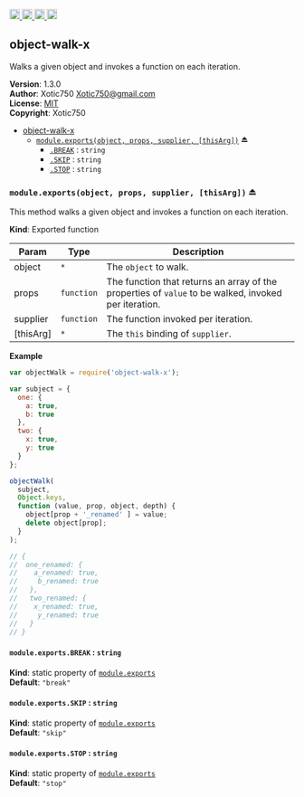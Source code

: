 <a href="https://travis-ci.org/Xotic750/object-walk-x"
   title="Travis status">
<img
   src="https://travis-ci.org/Xotic750/object-walk-x.svg?branch=master"
   alt="Travis status" height="18"/>
</a>
<a href="https://david-dm.org/Xotic750/object-walk-x"
   title="Dependency status">
<img src="https://david-dm.org/Xotic750/object-walk-x.svg"
   alt="Dependency status" height="18"/>
</a>
<a href="https://david-dm.org/Xotic750/object-walk-x#info=devDependencies"
   title="devDependency status">
<img src="https://david-dm.org/Xotic750/object-walk-x/dev-status.svg"
   alt="devDependency status" height="18"/>
</a>
<a href="https://badge.fury.io/js/object-walk-x" title="npm version">
<img src="https://badge.fury.io/js/object-walk-x.svg"
   alt="npm version" height="18"/>
</a>
<a name="module_object-walk-x"></a>

## object-walk-x
Walks a given object and invokes a function on each iteration.

**Version**: 1.3.0  
**Author**: Xotic750 <Xotic750@gmail.com>  
**License**: [MIT](&lt;https://opensource.org/licenses/MIT&gt;)  
**Copyright**: Xotic750  

* [object-walk-x](#module_object-walk-x)
    * [`module.exports(object, props, supplier, [thisArg])`](#exp_module_object-walk-x--module.exports) ⏏
        * [`.BREAK`](#module_object-walk-x--module.exports.BREAK) : <code>string</code>
        * [`.SKIP`](#module_object-walk-x--module.exports.SKIP) : <code>string</code>
        * [`.STOP`](#module_object-walk-x--module.exports.STOP) : <code>string</code>

<a name="exp_module_object-walk-x--module.exports"></a>

### `module.exports(object, props, supplier, [thisArg])` ⏏
This method walks a given object and invokes a function on each iteration.

**Kind**: Exported function  

| Param | Type | Description |
| --- | --- | --- |
| object | <code>\*</code> | The `object` to walk. |
| props | <code>function</code> | The function that returns an array of the  properties of `value` to be walked, invoked per iteration. |
| supplier | <code>function</code> | The function invoked per iteration. |
| [thisArg] | <code>\*</code> | The `this` binding of `supplier`. |

**Example**  
```js
var objectWalk = require('object-walk-x');

var subject = {
  one: {
    a: true,
    b: true
  },
  two: {
    x: true,
    y: true
  }
};

objectWalk(
  subject,
  Object.keys,
  function (value, prop, object, depth) {
    object[prop + '_renamed' ] = value;
    delete object[prop];
  }
);

// {
//  one_renamed: {
//    a_renamed: true,
//     b_renamed: true
//   },
//   two_renamed: {
//    x_renamed: true,
//     y_renamed: true
//   }
// }
```
<a name="module_object-walk-x--module.exports.BREAK"></a>

#### `module.exports.BREAK` : <code>string</code>
**Kind**: static property of [<code>module.exports</code>](#exp_module_object-walk-x--module.exports)  
**Default**: <code>&quot;break&quot;</code>  
<a name="module_object-walk-x--module.exports.SKIP"></a>

#### `module.exports.SKIP` : <code>string</code>
**Kind**: static property of [<code>module.exports</code>](#exp_module_object-walk-x--module.exports)  
**Default**: <code>&quot;skip&quot;</code>  
<a name="module_object-walk-x--module.exports.STOP"></a>

#### `module.exports.STOP` : <code>string</code>
**Kind**: static property of [<code>module.exports</code>](#exp_module_object-walk-x--module.exports)  
**Default**: <code>&quot;stop&quot;</code>  
